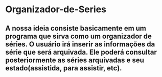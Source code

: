 # Organizador-de-Series

## A nossa ideia consiste basicamente em um programa que sirva como um organizador de séries. O usuário irá inserir as informações da série que será arquivada. Ele poderá consultar posteriormente as séries arquivadas e seu estado(assistida, para assistir, etc).


